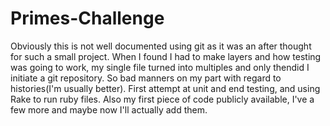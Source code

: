 Primes-Challenge
================

Obviously this is not well documented using git as it was an after thought for such a small project. When I found I had to make layers and how testing was going to work, my single file turned into multiples and only thendid I initiate a git repository. So bad manners on my part with regard to histories(I'm usually better). First attempt at unit and end testing, and using Rake to run ruby files. Also my first piece of code publicly available, I've a few more and maybe now I'll actually add them.
